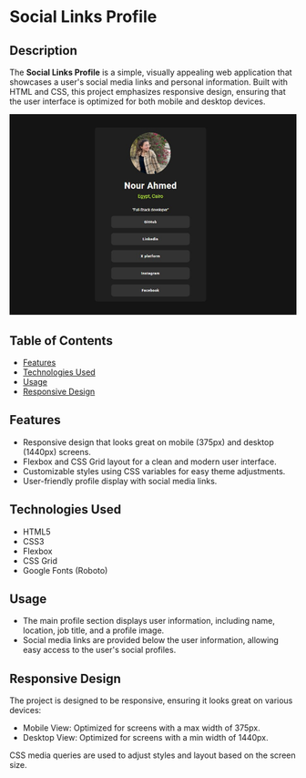 # Social Links Profile

## Description

The **Social Links Profile** is a simple, visually appealing web application that showcases a user's social media links and personal information. Built with HTML and CSS, this project emphasizes responsive design, ensuring that the user interface is optimized for both mobile and desktop devices.

![Design](/img/Screenshot.jpg)

## Table of Contents

- [Features](#features)
- [Technologies Used](#technologies-used)
- [Usage](#usage)
- [Responsive Design](#responsive-design)

## Features

- Responsive design that looks great on mobile (375px) and desktop (1440px) screens.
- Flexbox and CSS Grid layout for a clean and modern user interface.
- Customizable styles using CSS variables for easy theme adjustments.
- User-friendly profile display with social media links.

## Technologies Used

- HTML5
- CSS3
- Flexbox
- CSS Grid
- Google Fonts (Roboto)

## Usage

- The main profile section displays user information, including name, location, job title, and a profile image.
- Social media links are provided below the user information, allowing easy access to the user's social profiles.

## Responsive Design

The project is designed to be responsive, ensuring it looks great on various devices:

- Mobile View: Optimized for screens with a max width of 375px.
- Desktop View: Optimized for screens with a min width of 1440px.

CSS media queries are used to adjust styles and layout based on the screen size.
